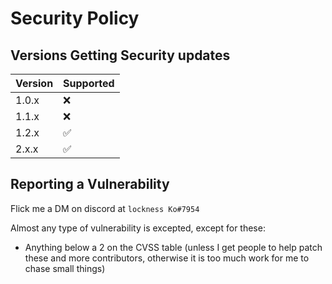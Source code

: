 # Security Policy

## Versions Getting Security updates

| Version | Supported          |
| ------- | ------------------ |
| 1.0.x   | :x:                |
| 1.1.x   | :x:                |
| 1.2.x   | :white_check_mark: |
| 2.x.x   | :white_check_mark: |

## Reporting a Vulnerability

Flick me a DM on discord at `lockness Ko#7954`

Almost any type of vulnerability is excepted, except for these:
 - Anything below a 2 on the CVSS table (unless I get people to help patch these and more contributors, otherwise it is too much work for me to chase small things)
